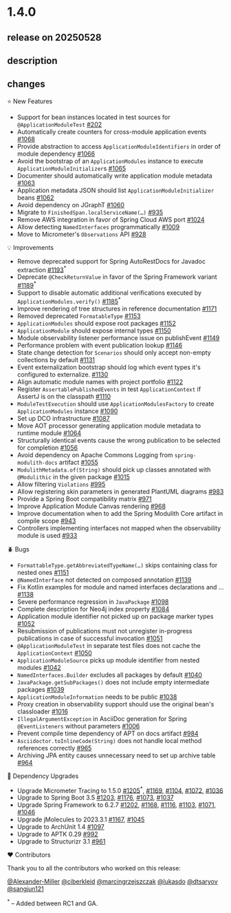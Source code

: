 # 1.4.0

## release on 20250528

## description

## changes

⭐ New Features

* Support for bean instances located in test sources for <code>@ApplicationModuleTest</code> <a href="https://github.com/spring-projects/spring-modulith/issues/202" data-hovercard-type="issue" data-hovercard-url="/spring-projects/spring-modulith/issues/202/hovercard">#202</a>
* Automatically create counters for cross-module application events <a href="https://github.com/spring-projects/spring-modulith/issues/1068" data-hovercard-type="issue" data-hovercard-url="/spring-projects/spring-modulith/issues/1068/hovercard">#1068</a>
* Provide abstraction to access <code>ApplicationModuleIdentifiers</code> in order of module dependency <a href="https://github.com/spring-projects/spring-modulith/issues/1066" data-hovercard-type="issue" data-hovercard-url="/spring-projects/spring-modulith/issues/1066/hovercard">#1066</a>
* Avoid the bootstrap of an <code>ApplicationModules</code> instance to execute <code>ApplicationModuleInitializer</code>s <a href="https://github.com/spring-projects/spring-modulith/issues/1065" data-hovercard-type="issue" data-hovercard-url="/spring-projects/spring-modulith/issues/1065/hovercard">#1065</a>
* Documenter should automatically write application module metadata <a href="https://github.com/spring-projects/spring-modulith/issues/1063" data-hovercard-type="issue" data-hovercard-url="/spring-projects/spring-modulith/issues/1063/hovercard">#1063</a>
* Application metadata JSON should list <code>ApplicationModuleInitializer</code> beans <a href="https://github.com/spring-projects/spring-modulith/issues/1062" data-hovercard-type="issue" data-hovercard-url="/spring-projects/spring-modulith/issues/1062/hovercard">#1062</a>
* Avoid dependency on JGraphT <a href="https://github.com/spring-projects/spring-modulith/issues/1060" data-hovercard-type="issue" data-hovercard-url="/spring-projects/spring-modulith/issues/1060/hovercard">#1060</a>
* Migrate to <code>FinishedSpan.localServiceName(…)</code> <a href="https://github.com/spring-projects/spring-modulith/issues/935" data-hovercard-type="issue" data-hovercard-url="/spring-projects/spring-modulith/issues/935/hovercard">#935</a>
* Remove AWS integration in favor of Spring Cloud AWS port <a href="https://github.com/spring-projects/spring-modulith/issues/1024" data-hovercard-type="issue" data-hovercard-url="/spring-projects/spring-modulith/issues/1024/hovercard">#1024</a>
* Allow detecting <code>NamedInterfaces</code> programmatically <a href="https://github.com/spring-projects/spring-modulith/issues/1009" data-hovercard-type="issue" data-hovercard-url="/spring-projects/spring-modulith/issues/1009/hovercard">#1009</a>
* Move to Micrometer's <code>Observations</code> API <a href="https://github.com/spring-projects/spring-modulith/issues/928" data-hovercard-type="issue" data-hovercard-url="/spring-projects/spring-modulith/issues/928/hovercard">#928</a>

💡 Improvements

* Remove deprecated support for Spring AutoRestDocs for Javadoc extraction <a href="https://github.com/spring-projects/spring-modulith/issues/1193" data-hovercard-type="issue" data-hovercard-url="/spring-projects/spring-modulith/issues/1193/hovercard">#1193</a><sup>*</sup>
* Deprecate <code>@CheckReturnValue</code> in favor of the Spring Framework variant <a href="https://github.com/spring-projects/spring-modulith/issues/1189" data-hovercard-type="issue" data-hovercard-url="/spring-projects/spring-modulith/issues/1189/hovercard">#1189</a><sup>*</sup>
* Support to disable automatic additional verifications executed by <code>ApplicationModules.verify()</code> <a href="https://github.com/spring-projects/spring-modulith/issues/1185" data-hovercard-type="issue" data-hovercard-url="/spring-projects/spring-modulith/issues/1185/hovercard">#1185</a><sup>*</sup>
* Improve rendering of tree structures in reference documentation <a href="https://github.com/spring-projects/spring-modulith/issues/1171" data-hovercard-type="issue" data-hovercard-url="/spring-projects/spring-modulith/issues/1171/hovercard">#1171</a>
* Removed deprecated <code>FormatableType</code> <a href="https://github.com/spring-projects/spring-modulith/issues/1153" data-hovercard-type="issue" data-hovercard-url="/spring-projects/spring-modulith/issues/1153/hovercard">#1153</a>
* <code>ApplicationModules</code> should expose root packages <a href="https://github.com/spring-projects/spring-modulith/issues/1152" data-hovercard-type="issue" data-hovercard-url="/spring-projects/spring-modulith/issues/1152/hovercard">#1152</a>
* <code>ApplicationModule</code> should expose internal types <a href="https://github.com/spring-projects/spring-modulith/issues/1150" data-hovercard-type="issue" data-hovercard-url="/spring-projects/spring-modulith/issues/1150/hovercard">#1150</a>
* Module observability listener performance issue on publishEvent <a href="https://github.com/spring-projects/spring-modulith/issues/1149" data-hovercard-type="issue" data-hovercard-url="/spring-projects/spring-modulith/issues/1149/hovercard">#1149</a>
* Performance problem with event publication lookup <a href="https://github.com/spring-projects/spring-modulith/issues/1146" data-hovercard-type="issue" data-hovercard-url="/spring-projects/spring-modulith/issues/1146/hovercard">#1146</a>
* State change detection for <code>Scenarios</code> should only accept non-empty collections by default <a href="https://github.com/spring-projects/spring-modulith/issues/1131" data-hovercard-type="issue" data-hovercard-url="/spring-projects/spring-modulith/issues/1131/hovercard">#1131</a>
* Event externalization bootstrap should log which event types it's configured to externalize. <a href="https://github.com/spring-projects/spring-modulith/issues/1130" data-hovercard-type="issue" data-hovercard-url="/spring-projects/spring-modulith/issues/1130/hovercard">#1130</a>
* Align automatic module names with project portfolio <a href="https://github.com/spring-projects/spring-modulith/issues/1122" data-hovercard-type="issue" data-hovercard-url="/spring-projects/spring-modulith/issues/1122/hovercard">#1122</a>
* Register <code>AssertablePublishedEvents</code> in test <code>ApplicationContext</code> if AssertJ is on the classpath <a href="https://github.com/spring-projects/spring-modulith/issues/1110" data-hovercard-type="issue" data-hovercard-url="/spring-projects/spring-modulith/issues/1110/hovercard">#1110</a>
* <code>ModuleTestExecution</code> should use <code>ApplicationModulesFactory</code> to create <code>ApplicationModules</code> instance <a href="https://github.com/spring-projects/spring-modulith/issues/1090" data-hovercard-type="issue" data-hovercard-url="/spring-projects/spring-modulith/issues/1090/hovercard">#1090</a>
* Set up DCO infrastructure <a href="https://github.com/spring-projects/spring-modulith/issues/1087" data-hovercard-type="issue" data-hovercard-url="/spring-projects/spring-modulith/issues/1087/hovercard">#1087</a>
* Move AOT processor generating application module metadata to runtime module <a href="https://github.com/spring-projects/spring-modulith/issues/1064" data-hovercard-type="issue" data-hovercard-url="/spring-projects/spring-modulith/issues/1064/hovercard">#1064</a>
* Structurally identical events cause the wrong publication to be selected for completion <a href="https://github.com/spring-projects/spring-modulith/issues/1056" data-hovercard-type="issue" data-hovercard-url="/spring-projects/spring-modulith/issues/1056/hovercard">#1056</a>
* Avoid dependency on Apache Commons Logging from <code>spring-modulith-docs</code> artifact <a href="https://github.com/spring-projects/spring-modulith/issues/1055" data-hovercard-type="issue" data-hovercard-url="/spring-projects/spring-modulith/issues/1055/hovercard">#1055</a>
* <code>ModulithMetadata.of(String)</code> should pick up classes annotated with <code>@Modulithic</code> in the given package <a href="https://github.com/spring-projects/spring-modulith/issues/1015" data-hovercard-type="issue" data-hovercard-url="/spring-projects/spring-modulith/issues/1015/hovercard">#1015</a>
* Allow filtering <code>Violations</code> <a href="https://github.com/spring-projects/spring-modulith/issues/995" data-hovercard-type="issue" data-hovercard-url="/spring-projects/spring-modulith/issues/995/hovercard">#995</a>
* Allow registering skin parameters in generated PlantUML diagrams <a href="https://github.com/spring-projects/spring-modulith/pull/983" data-hovercard-type="pull_request" data-hovercard-url="/spring-projects/spring-modulith/pull/983/hovercard">#983</a>
* Provide a Spring Boot compatibility matrix <a href="https://github.com/spring-projects/spring-modulith/issues/971" data-hovercard-type="issue" data-hovercard-url="/spring-projects/spring-modulith/issues/971/hovercard">#971</a>
* Improve Application Module Canvas rendering <a href="https://github.com/spring-projects/spring-modulith/issues/968" data-hovercard-type="issue" data-hovercard-url="/spring-projects/spring-modulith/issues/968/hovercard">#968</a>
* Improve documentation when to add the Spring Modulith Core artifact in compile scope <a href="https://github.com/spring-projects/spring-modulith/issues/943" data-hovercard-type="issue" data-hovercard-url="/spring-projects/spring-modulith/issues/943/hovercard">#943</a>
* Controllers implementing interfaces not mapped when the observability module is used <a href="https://github.com/spring-projects/spring-modulith/issues/933" data-hovercard-type="issue" data-hovercard-url="/spring-projects/spring-modulith/issues/933/hovercard">#933</a>

🪲 Bugs

* <code>FormattableType.getAbbreviatedTypeName(…)</code> skips containing class for nested ones <a href="https://github.com/spring-projects/spring-modulith/issues/1151" data-hovercard-type="issue" data-hovercard-url="/spring-projects/spring-modulith/issues/1151/hovercard">#1151</a>
* <code>@NamedInterface</code> not detected on composed annotation <a href="https://github.com/spring-projects/spring-modulith/issues/1139" data-hovercard-type="issue" data-hovercard-url="/spring-projects/spring-modulith/issues/1139/hovercard">#1139</a>
* Fix Kotlin examples for module and named interfaces declarations and … <a href="https://github.com/spring-projects/spring-modulith/pull/1138" data-hovercard-type="pull_request" data-hovercard-url="/spring-projects/spring-modulith/pull/1138/hovercard">#1138</a>
* Severe performance regression in <code>JavaPackage</code> <a href="https://github.com/spring-projects/spring-modulith/issues/1098" data-hovercard-type="issue" data-hovercard-url="/spring-projects/spring-modulith/issues/1098/hovercard">#1098</a>
* Complete description for Neo4j index property <a href="https://github.com/spring-projects/spring-modulith/pull/1084" data-hovercard-type="pull_request" data-hovercard-url="/spring-projects/spring-modulith/pull/1084/hovercard">#1084</a>
* Application module identifier not picked up on package marker types <a href="https://github.com/spring-projects/spring-modulith/issues/1052" data-hovercard-type="issue" data-hovercard-url="/spring-projects/spring-modulith/issues/1052/hovercard">#1052</a>
* Resubmission of publications must not unregister in-progress publications in case of successful invocation <a href="https://github.com/spring-projects/spring-modulith/issues/1051" data-hovercard-type="issue" data-hovercard-url="/spring-projects/spring-modulith/issues/1051/hovercard">#1051</a>
* <code>@ApplicationModuleTest</code> in separate test files does not cache the <code>ApplicationContext</code> <a href="https://github.com/spring-projects/spring-modulith/issues/1050" data-hovercard-type="issue" data-hovercard-url="/spring-projects/spring-modulith/issues/1050/hovercard">#1050</a>
* <code>ApplicationModuleSource</code> picks up module identifier from nested modules <a href="https://github.com/spring-projects/spring-modulith/issues/1042" data-hovercard-type="issue" data-hovercard-url="/spring-projects/spring-modulith/issues/1042/hovercard">#1042</a>
* <code>NamedInterfaces.Builder</code> excludes all packages by default <a href="https://github.com/spring-projects/spring-modulith/issues/1040" data-hovercard-type="issue" data-hovercard-url="/spring-projects/spring-modulith/issues/1040/hovercard">#1040</a>
* <code>JavaPackage.getSubPackages()</code> does not include empty intermediate packages <a href="https://github.com/spring-projects/spring-modulith/issues/1039" data-hovercard-type="issue" data-hovercard-url="/spring-projects/spring-modulith/issues/1039/hovercard">#1039</a>
* <code>ApplicationModuleInformation</code> needs to be public <a href="https://github.com/spring-projects/spring-modulith/issues/1038" data-hovercard-type="issue" data-hovercard-url="/spring-projects/spring-modulith/issues/1038/hovercard">#1038</a>
* Proxy creation in observability support should use the original bean's classloader <a href="https://github.com/spring-projects/spring-modulith/issues/1016" data-hovercard-type="issue" data-hovercard-url="/spring-projects/spring-modulith/issues/1016/hovercard">#1016</a>
* <code>IllegalArgumentException</code> in AsciiDoc generation for Spring <code>@EventListeners</code> without parameters <a href="https://github.com/spring-projects/spring-modulith/issues/1006" data-hovercard-type="issue" data-hovercard-url="/spring-projects/spring-modulith/issues/1006/hovercard">#1006</a>
* Prevent compile time dependency of APT on docs artifact <a href="https://github.com/spring-projects/spring-modulith/issues/984" data-hovercard-type="issue" data-hovercard-url="/spring-projects/spring-modulith/issues/984/hovercard">#984</a>
* <code>Asciidoctor.toInlineCode(String)</code> does not handle local method references correctly <a href="https://github.com/spring-projects/spring-modulith/issues/965" data-hovercard-type="issue" data-hovercard-url="/spring-projects/spring-modulith/issues/965/hovercard">#965</a>
* Archiving JPA entity causes unnecessary need to set up archive table <a href="https://github.com/spring-projects/spring-modulith/issues/964" data-hovercard-type="issue" data-hovercard-url="/spring-projects/spring-modulith/issues/964/hovercard">#964</a>

🔨 Dependency Upgrades

* Upgrade Micrometer Tracing to 1.5.0 <a href="https://github.com/spring-projects/spring-modulith/issues/1205" data-hovercard-type="issue" data-hovercard-url="/spring-projects/spring-modulith/issues/1205/hovercard">#1205</a><sup>*</sup>, <a href="https://github.com/spring-projects/spring-modulith/issues/1169" data-hovercard-type="issue" data-hovercard-url="/spring-projects/spring-modulith/issues/1169/hovercard">#1169</a>, <a href="https://github.com/spring-projects/spring-modulith/issues/1104" data-hovercard-type="issue" data-hovercard-url="/spring-projects/spring-modulith/issues/1104/hovercard">#1104</a>, <a href="https://github.com/spring-projects/spring-modulith/issues/1072" data-hovercard-type="issue" data-hovercard-url="/spring-projects/spring-modulith/issues/1072/hovercard">#1072</a>, <a href="https://github.com/spring-projects/spring-modulith/issues/1036" data-hovercard-type="issue" data-hovercard-url="/spring-projects/spring-modulith/issues/1036/hovercard">#1036</a>
* Upgrade to Spring Boot 3.5 <a href="https://github.com/spring-projects/spring-modulith/issues/1203" data-hovercard-type="issue" data-hovercard-url="/spring-projects/spring-modulith/issues/1203/hovercard">#1203</a>, <a href="https://github.com/spring-projects/spring-modulith/issues/1176" data-hovercard-type="issue" data-hovercard-url="/spring-projects/spring-modulith/issues/1176/hovercard">#1176</a>, <a href="https://github.com/spring-projects/spring-modulith/issues/1073" data-hovercard-type="issue" data-hovercard-url="/spring-projects/spring-modulith/issues/1073/hovercard">#1073</a>, <a href="https://github.com/spring-projects/spring-modulith/issues/1037" data-hovercard-type="issue" data-hovercard-url="/spring-projects/spring-modulith/issues/1037/hovercard">#1037</a>
* Upgrade Spring Framework to 6.2.7 <a href="https://github.com/spring-projects/spring-modulith/issues/1202" data-hovercard-type="issue" data-hovercard-url="/spring-projects/spring-modulith/issues/1202/hovercard">#1202</a>, <a href="https://github.com/spring-projects/spring-modulith/issues/1168" data-hovercard-type="issue" data-hovercard-url="/spring-projects/spring-modulith/issues/1168/hovercard">#1168</a>, <a href="https://github.com/spring-projects/spring-modulith/issues/1116" data-hovercard-type="issue" data-hovercard-url="/spring-projects/spring-modulith/issues/1116/hovercard">#1116</a>, <a href="https://github.com/spring-projects/spring-modulith/issues/1103" data-hovercard-type="issue" data-hovercard-url="/spring-projects/spring-modulith/issues/1103/hovercard">#1103</a>, <a href="https://github.com/spring-projects/spring-modulith/issues/1071" data-hovercard-type="issue" data-hovercard-url="/spring-projects/spring-modulith/issues/1071/hovercard">#1071</a>, <a href="https://github.com/spring-projects/spring-modulith/issues/1046" data-hovercard-type="issue" data-hovercard-url="/spring-projects/spring-modulith/issues/1046/hovercard">#1046</a>
* Upgrade jMolecules to 2023.3.1 <a href="https://github.com/spring-projects/spring-modulith/issues/1167" data-hovercard-type="issue" data-hovercard-url="/spring-projects/spring-modulith/issues/1167/hovercard">#1167</a>, <a href="https://github.com/spring-projects/spring-modulith/issues/1045" data-hovercard-type="issue" data-hovercard-url="/spring-projects/spring-modulith/issues/1045/hovercard">#1045</a>
* Upgrade to ArchUnit 1.4 <a href="https://github.com/spring-projects/spring-modulith/issues/1097" data-hovercard-type="issue" data-hovercard-url="/spring-projects/spring-modulith/issues/1097/hovercard">#1097</a>
* Upgrade to APTK 0.29 <a href="https://github.com/spring-projects/spring-modulith/issues/992" data-hovercard-type="issue" data-hovercard-url="/spring-projects/spring-modulith/issues/992/hovercard">#992</a>
* Upgrade to Structurizr 3.1 <a href="https://github.com/spring-projects/spring-modulith/issues/961" data-hovercard-type="issue" data-hovercard-url="/spring-projects/spring-modulith/issues/961/hovercard">#961</a>

❤️ Contributors

Thank you to all the contributors who worked on this release:

<a class="user-mention notranslate" data-hovercard-type="user" data-hovercard-url="/users/Alexander-Miller/hovercard" data-octo-click="hovercard-link-click" data-octo-dimensions="link_type:self" href="https://github.com/Alexander-Miller">@Alexander-Miller</a> <a class="user-mention notranslate" data-hovercard-type="user" data-hovercard-url="/users/ciberkleid/hovercard" data-octo-click="hovercard-link-click" data-octo-dimensions="link_type:self" href="https://github.com/ciberkleid">@ciberkleid</a> <a class="user-mention notranslate" data-hovercard-type="user" data-hovercard-url="/users/marcingrzejszczak/hovercard" data-octo-click="hovercard-link-click" data-octo-dimensions="link_type:self" href="https://github.com/marcingrzejszczak">@marcingrzejszczak</a> <a class="user-mention notranslate" data-hovercard-type="user" data-hovercard-url="/users/lukasdo/hovercard" data-octo-click="hovercard-link-click" data-octo-dimensions="link_type:self" href="https://github.com/lukasdo">@lukasdo</a> <a class="user-mention notranslate" data-hovercard-type="user" data-hovercard-url="/users/dtsaryov/hovercard" data-octo-click="hovercard-link-click" data-octo-dimensions="link_type:self" href="https://github.com/dtsaryov">@dtsaryov</a> <a class="user-mention notranslate" data-hovercard-type="user" data-hovercard-url="/users/sangjun121/hovercard" data-octo-click="hovercard-link-click" data-octo-dimensions="link_type:self" href="https://github.com/sangjun121">@sangjun121</a>

<sup>*</sup> – Added between RC1 and GA.

